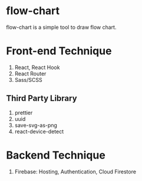 # flow-chart
flow-chart is a simple tool to draw flow chart.


# Front-end Technique
1. React, React Hook
2. React Router
3. Sass/SCSS

## Third Party Library
1. prettier
2. uuid
3. save-svg-as-png
4. react-device-detect


# Backend Technique
1. Firebase: Hosting, Authentication, Cloud Firestore
